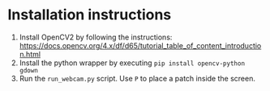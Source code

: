 # Installation instructions

1. Install OpenCV2 by following the instructions: https://docs.opencv.org/4.x/df/d65/tutorial_table_of_content_introduction.html
2. Install the python wrapper by executing `pip install opencv-python gdown`
3. Run the `run_webcam.py` script. Use `P` to place a patch inside the screen.